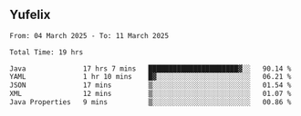 ## Yufelix

<!--START_SECTION:waka-->

```txt
From: 04 March 2025 - To: 11 March 2025

Total Time: 19 hrs

Java              17 hrs 7 mins   ██████████████████████▓░░   90.14 %
YAML              1 hr 10 mins    █▓░░░░░░░░░░░░░░░░░░░░░░░   06.21 %
JSON              17 mins         ▒░░░░░░░░░░░░░░░░░░░░░░░░   01.54 %
XML               12 mins         ▒░░░░░░░░░░░░░░░░░░░░░░░░   01.07 %
Java Properties   9 mins          ▒░░░░░░░░░░░░░░░░░░░░░░░░   00.86 %
```

<!--END_SECTION:waka-->

